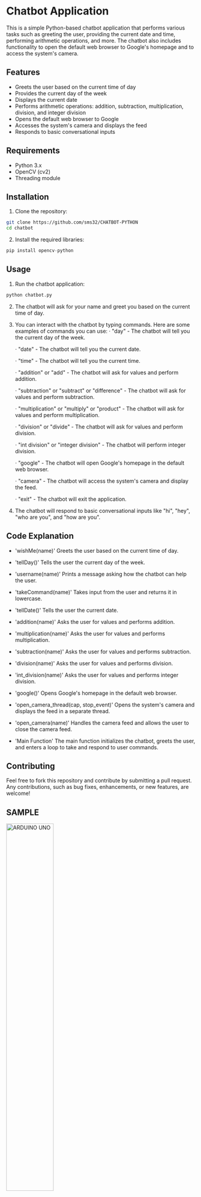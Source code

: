 # Chatbot Application

This is a simple Python-based chatbot application that performs various tasks such as greeting the user, providing the current date and time, performing arithmetic operations, and more. The chatbot also includes functionality to open the default web browser to Google's homepage and to access the system's camera.

## Features

- Greets the user based on the current time of day
- Provides the current day of the week
- Displays the current date
- Performs arithmetic operations: addition, subtraction, multiplication, division, and integer division
- Opens the default web browser to Google
- Accesses the system's camera and displays the feed
- Responds to basic conversational inputs

## Requirements

- Python 3.x
- OpenCV (cv2)
- Threading module

## Installation

1. Clone the repository:

```bash
git clone https://github.com/sms32/CHATBOT-PYTHON
cd chatbot
```

2. Install the required libraries:

```python
pip install opencv-python
```

## Usage
1. Run the chatbot application:
   
```python
python chatbot.py
```

2.  The chatbot will ask for your name and greet you based on the current time of day.

3.  You can interact with the chatbot by typing commands. Here are some examples of commands you can use:
     ·  "day" - The chatbot will tell you the current day of the week.

     ·  "date" - The chatbot will tell you the current date.
   
     ·  "time" - The chatbot will tell you the current time.
   
     ·  "addition" or "add" - The chatbot will ask for values and perform addition.
   
     ·  "subtraction" or "subtract" or "difference" - The chatbot will ask for values and perform subtraction.
   
   
     ·  "multiplication" or "multiply" or "product" - The chatbot will ask for values and perform multiplication.
   
     ·  "division" or "divide" - The chatbot will ask for values and perform division.
   
     ·  "int division" or "integer division" - The chatbot will perform integer division.
   
     ·  "google" - The chatbot will open Google's homepage in the default web browser.
   
     ·  "camera" - The chatbot will access the system's camera and display the feed.
   
     ·  "exit" - The chatbot will exit the application.

4. The chatbot will respond to basic conversational inputs like "hi", "hey", "who are you", and "how are you".

## Code Explanation
- 'wishMe(name)'
   Greets the user based on the current time of day.

- 'tellDay()'
   Tells the user the current day of the week.

- 'username(name)'
   Prints a message asking how the chatbot can help the user.

- 'takeCommand(name)'
   Takes input from the user and returns it in lowercase.

- 'tellDate()'
Tells the user the current date.

- 'addition(name)'
   Asks the user for values and performs addition.

- 'multiplication(name)'
   Asks the user for values and performs multiplication.

- 'subtraction(name)'
   Asks the user for values and performs subtraction.

- 'division(name)'
   Asks the user for values and performs division.

- 'int_division(name)'
   Asks the user for values and performs integer division.

- 'google()'
   Opens Google's homepage in the default web browser.

- 'open_camera_thread(cap, stop_event)'
   Opens the system's camera and displays the feed in a separate thread.

- 'open_camera(name)'
   Handles the camera feed and allows the user to close the camera feed.

- 'Main Function'
   The main function initializes the chatbot, greets the user, and enters a loop to take and respond to user commands.

## Contributing
Feel free to fork this repository and contribute by submitting a pull request. Any contributions, such as bug fixes, enhancements, or new features, are welcome!


## SAMPLE

<img src="https://github.com/sms32/CHATBOT-PYTHON/assets/153702953/51f902f1-b778-4362-8b57-d18910a2efe7" alt="ARDUINO UNO"  width="50%">
<hr>
<img src="https://github.com/sms32/CHATBOT-PYTHON/assets/153702953/85ddb439-91ea-482e-a82d-8eebda88a3ca" alt="ARDUINO UNO"  width="50%">

